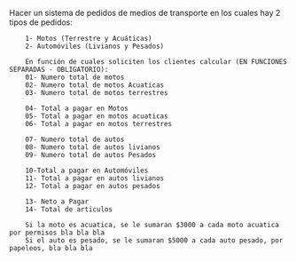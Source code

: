 Hacer un sistema de pedidos de medios de transporte en los cuales hay 2 tipos de pedidos:

        1- Motos (Terrestre y Acuáticas)
        2- Automóviles (Livianos y Pesados)

        En función de cuales soliciten los clientes calcular (EN FUNCIONES SEPARADAS - OBLIGATORIO):
        01- Numero total de motos
        02- Numero total de motos Acuaticas
        03- Numero total de motos terrestres

        04- Total a pagar en Motos
        05- Total a pagar en motos acuaticas
        06- Total a pagar en motos terrestres
        
        07- Numero total de autos
        08- Numero total de autos livianos
        09- Numero total de autos Pesados

        10-Total a pagar en Automóviles
        11- Total a pagar en autos livianos
        12- Total a pagar en autos pesados
        
        13- Neto a Pagar
        14- Total de articulos

        Si la moto es acuatica, se le sumaran $3000 a cada moto acuatica por permisos bla bla bla
        Si el auto es pesado, se le sumaran $5000 a cada auto pesado, por papeleos, bla bla bla
